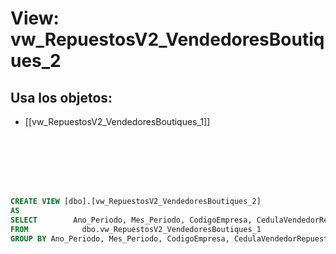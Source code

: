 # View: vw_RepuestosV2_VendedoresBoutiques_2

## Usa los objetos:
- [[vw_RepuestosV2_VendedoresBoutiques_1]]

```sql







CREATE VIEW [dbo].[vw_RepuestosV2_VendedoresBoutiques_2]
AS
SELECT        Ano_Periodo, Mes_Periodo, CodigoEmpresa, CedulaVendedorRepuestos, SUM(ValorBaseMostrador) AS ValorBaseMostrador
FROM            dbo.vw_RepuestosV2_VendedoresBoutiques_1
GROUP BY Ano_Periodo, Mes_Periodo, CodigoEmpresa, CedulaVendedorRepuestos







```
